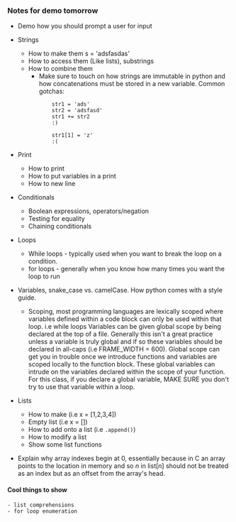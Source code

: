 ### Notes for demo tomorrow
- Demo how you should prompt a user for input
- Strings
    - How to make them s = 'adsfasdas'
    - How to access them (Like lists), substrings
    - How to combine them
        - Make sure to touch on how strings are immutable in python and how concatenations must be
            stored in a new variable.
            Common gotchas:
            ```
                str1 = 'ads'
                str2 = 'adsfasd'
                str1 += str2
                :)

                str1[1] = 'z'
                :(
            ```
- Print
    - How to print
    - How to put variables in a print
    - How to new line

- Conditionals
    - Boolean expressions, operators/negation
    - Testing for equality
    - Chaining conditionals

- Loops
    - While loops - typically used when you want to break the loop on a condition.
    - for loops - generally when you know how many times you want the loop to run

- Variables, snake\_case vs. camelCase. How python comes with a style guide.
    - Scoping, most programming languages are lexically scoped where variables defined within
        a code block can only be used within that loop. i.e while loops Variables can be given
        global scope by being declared at the top of a file. Generally this isn't a great practice
        unless a variable is truly global and if so these variables should be declared in all-caps
        (i.e FRAME_WIDTH = 600). Global scope can get you in trouble once we introduce functions and 
        variables are scoped locally to the function block. These global variables can intrude on the
        variables declared within the scope of your function. For this class, if you declare a global
        variable, MAKE SURE you don't try to use that variable within a loop. 

- Lists
    - How to make (i.e  x = [1,2,3,4])
    - Empty list (i.e x = []) 
    - How to add onto a list (i.e `.append()`)
    - How to modify a list
    - Show some list functions

- Explain why array indexes begin at 0, essentially because in C an array points to the location in 
    memory and so _n_ in list[_n_] should not be treated as an index but as an offset from the array's
    head.

#### Cool things to show
    - list comprehensions
    - for loop enumeration

